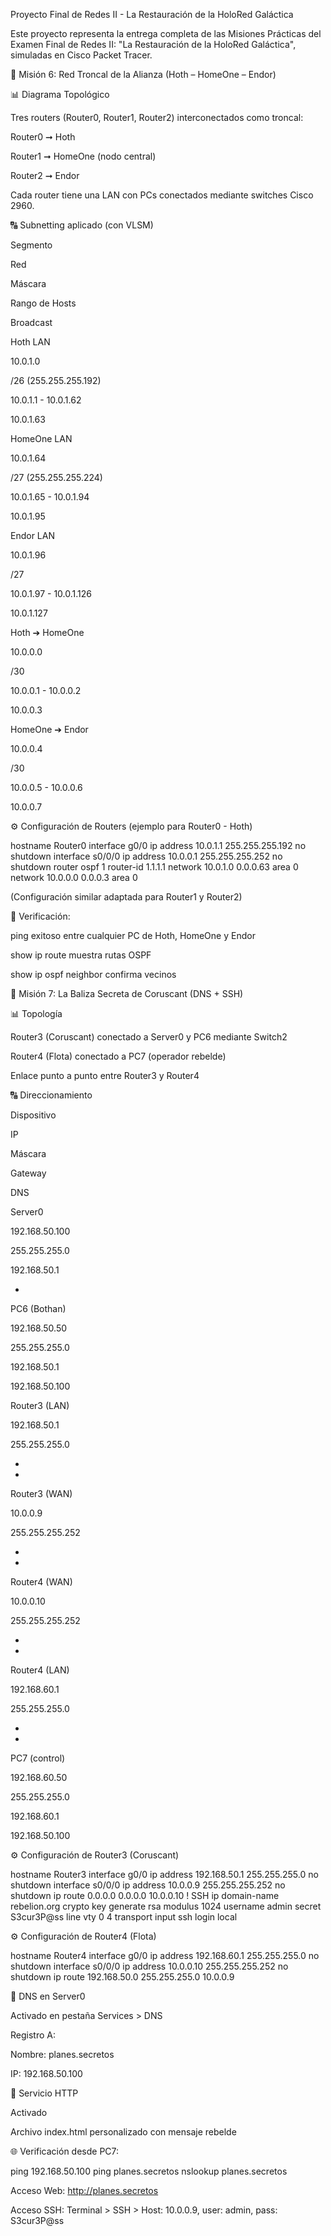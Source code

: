 Proyecto Final de Redes II - La Restauración de la HoloRed Galáctica

Este proyecto representa la entrega completa de las Misiones Prácticas del Examen Final de Redes II: "La Restauración de la HoloRed Galáctica", simuladas en Cisco Packet Tracer.

🔹 Misión 6: Red Troncal de la Alianza (Hoth – HomeOne – Endor)

📊 Diagrama Topológico

Tres routers (Router0, Router1, Router2) interconectados como troncal:

Router0 ➞ Hoth

Router1 ➞ HomeOne (nodo central)

Router2 ➞ Endor

Cada router tiene una LAN con PCs conectados mediante switches Cisco 2960.

🔠 Subnetting aplicado (con VLSM)

Segmento

Red

Máscara

Rango de Hosts

Broadcast

Hoth LAN

10.0.1.0

/26 (255.255.255.192)

10.0.1.1 - 10.0.1.62

10.0.1.63

HomeOne LAN

10.0.1.64

/27 (255.255.255.224)

10.0.1.65 - 10.0.1.94

10.0.1.95

Endor LAN

10.0.1.96

/27

10.0.1.97 - 10.0.1.126

10.0.1.127

Hoth ➔ HomeOne

10.0.0.0

/30

10.0.0.1 - 10.0.0.2

10.0.0.3

HomeOne ➔ Endor

10.0.0.4

/30

10.0.0.5 - 10.0.0.6

10.0.0.7

⚙️ Configuración de Routers (ejemplo para Router0 - Hoth)

hostname Router0
interface g0/0
 ip address 10.0.1.1 255.255.255.192
 no shutdown
interface s0/0/0
 ip address 10.0.0.1 255.255.255.252
 no shutdown
router ospf 1
 router-id 1.1.1.1
 network 10.0.1.0 0.0.0.63 area 0
 network 10.0.0.0 0.0.0.3 area 0

(Configuración similar adaptada para Router1 y Router2)

🔢 Verificación:

ping exitoso entre cualquier PC de Hoth, HomeOne y Endor

show ip route muestra rutas OSPF

show ip ospf neighbor confirma vecinos

🔹 Misión 7: La Baliza Secreta de Coruscant (DNS + SSH)

📊 Topología

Router3 (Coruscant) conectado a Server0 y PC6 mediante Switch2

Router4 (Flota) conectado a PC7 (operador rebelde)

Enlace punto a punto entre Router3 y Router4

🔠 Direccionamiento

Dispositivo

IP

Máscara

Gateway

DNS

Server0

192.168.50.100

255.255.255.0

192.168.50.1

-

PC6 (Bothan)

192.168.50.50

255.255.255.0

192.168.50.1

192.168.50.100

Router3 (LAN)

192.168.50.1

255.255.255.0

-

-

Router3 (WAN)

10.0.0.9

255.255.255.252

-

-

Router4 (WAN)

10.0.0.10

255.255.255.252

-

-

Router4 (LAN)

192.168.60.1

255.255.255.0

-

-

PC7 (control)

192.168.60.50

255.255.255.0

192.168.60.1

192.168.50.100

⚙️ Configuración de Router3 (Coruscant)

hostname Router3
interface g0/0
 ip address 192.168.50.1 255.255.255.0
 no shutdown
interface s0/0/0
 ip address 10.0.0.9 255.255.255.252
 no shutdown
ip route 0.0.0.0 0.0.0.0 10.0.0.10
! SSH
ip domain-name rebelion.org
crypto key generate rsa modulus 1024
username admin secret S3cur3P@ss
line vty 0 4
 transport input ssh
 login local

⚙️ Configuración de Router4 (Flota)

hostname Router4
interface g0/0
 ip address 192.168.60.1 255.255.255.0
 no shutdown
interface s0/0/0
 ip address 10.0.0.10 255.255.255.252
 no shutdown
ip route 192.168.50.0 255.255.255.0 10.0.0.9

🔢 DNS en Server0

Activado en pestaña Services > DNS

Registro A:

Nombre: planes.secretos

IP: 192.168.50.100

🔢 Servicio HTTP

Activado

Archivo index.html personalizado con mensaje rebelde

🌐 Verificación desde PC7:

ping 192.168.50.100
ping planes.secretos
nslookup planes.secretos

Acceso Web: http://planes.secretos

Acceso SSH: Terminal > SSH > Host: 10.0.0.9, user: admin, pass: S3cur3P@ss
